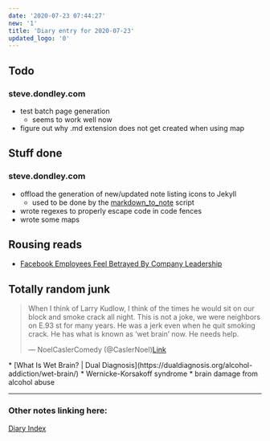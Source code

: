 ```yaml
---
date: '2020-07-23 07:44:27'
new: '1'
title: 'Diary entry for 2020-07-23'
updated_logo: '0'
---
```

## Todo
### steve.dondley.com
* test batch page generation
  * seems to work well now
* figure out why .md extension does not get created when using map

## Stuff done
### steve.dondley.com
* offload the generation of new/updated note listing icons to Jekyll
  * used to be done by the [markdown_to_note](/markdown_to_note) script
* wrote regexes to properly escape code in code fences
* wrote some maps

## Rousing reads
* [Facebook Employees Feel Betrayed By Company Leadership](https://www.buzzfeednews.com/article/ryanmac/facebook-employee-leaks-show-they-feel-betrayed)

## Totally random junk
<blockquote class="twitter-tweet"><p lang="en" dir="ltr">When I think of Larry Kudlow, I think of the times he would sit on our block and smoke crack all night. This is not a joke, we were neighbors on E.93 st for many years. He was a jerk even when he quit smoking crack. He has what is known as ‘wet brain’ now. He needs help.</p>&mdash; NoelCaslerComedy (@CaslerNoel)<a href="https://twitter.com/CaslerNoel/status/1286307941021253636)?ref_src=twsrc%5#tfw">Link</a></blockquote><script async src="https://platform.twitter.com/widgets.js" charset="utf-8"></script>
* [What Is Wet Brain? | Dual Diagnosis](https://dualdiagnosis.org/alcohol-addiction/wet-brain/)
  * Wernicke-Korsakoff syndrome
  * brain damage from alcohol abuse

---
### Other notes linking here:

[Diary Index](/diary)
